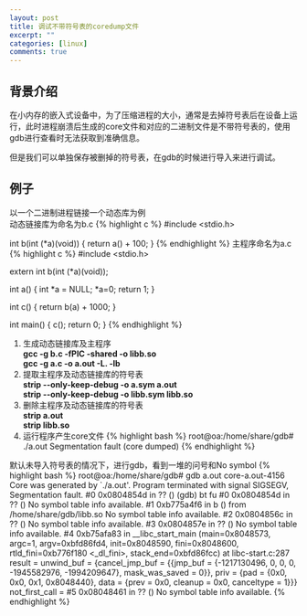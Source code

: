 ```yaml
---
layout: post
title: 调试不带符号表的coredump文件
excerpt: ""
categories: [linux]
comments: true
---
```


## 背景介绍
在小内存的嵌入式设备中，为了压缩进程的大小，通常是去掉符号表后在设备上运行，此时进程崩溃后生成的core文件和对应的二进制文件是不带符号表的，使用gdb进行查看时无法获取到准确信息。

但是我们可以单独保存被删掉的符号表，在gdb的时候进行导入来进行调试。

## 例子
以一个二进制进程链接一个动态库为例<br>
动态链接库为命名为b.c
{% highlight c %}
#include <stdio.h>

int b(int (*a)(void))
{
	return a() + 100;
}
{% endhighlight %}
主程序命名为a.c
{% highlight c %}
#include <stdio.h>

extern int b(int (*a)(void));

int a() 
{
	int *a = NULL;
	*a=0;
	return 1;
}

int c()
{
	return b(a) + 1000;
}

int main()
{
	c();
	return 0;
}
{% endhighlight %}

1. 生成动态链接库及主程序  
    **gcc -g  b.c -fPIC -shared -o libb.so**  
    **gcc -g a.c -o a.out -L. -lb**
2. 提取主程序及动态链接库的符号表  
    **strip --only-keep-debug -o a.sym a.out**  
    **strip --only-keep-debug -o libb.sym libb.so**
3. 删除主程序及动态链接库的符号表  
    **strip a.out**  
    **strip libb.so**
4. 运行程序产生core文件
{% highlight bash %}
    root@oa:/home/share/gdb# ./a.out
    Segmentation fault (core dumped)
{% endhighlight %}

默认未导入符号表的情况下，进行gdb，看到一堆的问号和No symbol
{% highlight bash %}
root@oa:/home/share/gdb# gdb a.out core-a.out-4156
Core was generated by `./a.out'.
Program terminated with signal SIGSEGV, Segmentation fault.
#0  0x0804854d in ?? ()
(gdb) bt fu
#0  0x0804854d in ?? ()
No symbol table info available.
#1  0xb775a4f6 in b () from /home/share/gdb/libb.so
No symbol table info available.
#2  0x0804856c in ?? ()
No symbol table info available.
#3  0x0804857e in ?? ()
No symbol table info available.
#4  0xb75afa83 in __libc_start_main (main=0x8048573, argc=1, argv=0xbfd86fd4, init=0x8048590, fini=0x8048600, rtld_fini=0xb776f180 <_dl_fini>, stack_end=0xbfd86fcc) at libc-start.c:287
        result = <optimized out>
        unwind_buf = {cancel_jmp_buf = {{jmp_buf = {-1217130496, 0, 0, 0, -1945582976, -1994209647}, mask_was_saved = 0}}, priv = {pad = {0x0, 0x0, 0x1, 0x8048440}, data = {prev = 0x0, 
              cleanup = 0x0, canceltype = 1}}}
        not_first_call = <optimized out>
#5  0x08048461 in ?? ()
No symbol table info available.
{% endhighlight %}